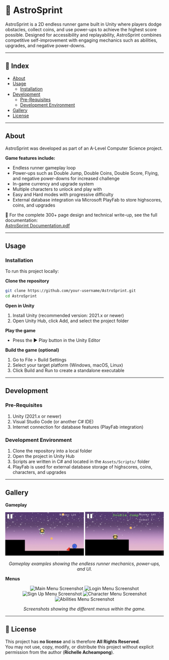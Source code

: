 # 🚀 AstroSprint

AstroSprint is a 2D endless runner game built in Unity where players dodge obstacles, collect coins, and use power-ups to achieve the highest score possible. Designed for accessibility and replayability, AstroSprint combines competitive self-improvement with engaging mechanics such as abilities, upgrades, and negative power-downs.

---

## 📑 Index
- [About](#about)  
- [Usage](#usage)  
  - [Installation](#installation)  
- [Development](#development)  
  - [Pre-Requisites](#pre-requisites)  
  - [Development Environment](#development-environment)  
- [Gallery](#gallery)  
- [License](#license)  

---

## About
AstroSprint was developed as part of an A-Level Computer Science project.  

**Game features include:**  
- Endless runner gameplay loop  
- Power-ups such as Double Jump, Double Coins, Double Score, Flying, and negative power-downs for increased challenge  
- In-game currency and upgrade system  
- Multiple characters to unlock and play with  
- Easy and Hard modes with progressive difficulty  
- External database integration via Microsoft PlayFab to store highscores, coins, and upgrades  

📄 For the complete 300+ page design and technical write-up, see the full documentation:  
[AstroSprint Documentation.pdf](docs/AstroSprint%20Documentation.pdf)  

---

## Usage

### Installation
To run this project locally:  

**Clone the repository**
```bash
git clone https://github.com/your-username/AstroSprint.git
cd AstroSprint
```
**Open in Unity**  
1. Install Unity (recommended version: 2021.x or newer)  
2. Open Unity Hub, click Add, and select the project folder  

**Play the game**  
- Press the ▶️ Play button in the Unity Editor  

**Build the game (optional)**  
1. Go to File > Build Settings  
2. Select your target platform (Windows, macOS, Linux)  
3. Click Build and Run to create a standalone executable  

---

## Development

### Pre-Requisites
1. Unity (2021.x or newer)  
2. Visual Studio Code (or another C# IDE)  
3. Internet connection for database features (PlayFab integration)  

### Development Environment
1. Clone the repository into a local folder  
2. Open the project in Unity Hub  
3. Scripts are written in C# and located in the `Assets/Scripts/` folder  
4. PlayFab is used for external database storage of highscores, coins, characters, and upgrades  

---

## Gallery

**Gameplay** 
<p align="center">
  <img src="screenshots/gameplay1.png" alt="Gameplay Screenshot 1" width="250"/>
  <img src="screenshots/gameplay2.png" alt="Gameplay Screenshot 2" width="250"/>
</p>

<p align="center">
  <em>Gameplay examples showing the endless runner mechanics, power-ups, and UI.</em>
</p>

**Menus**
<p align="center">
  <img src="screenshots/main menu.png" alt="Main Menu Screenshot" width="250"/>
  <img src="screenshots/login menu.png" alt="Login Menu Screenshot" width="250"/>
  <img src="screenshots/sign up menu.png" alt="Sign Up Menu Screenshot" width="250"/>
  <img src="screenshots/character menu.png" alt="Character Menu Screenshot" width="250"/>
  <img src="screenshots/abilities menu.png" alt="Abilities Menu Screenshot" width="250"/>
</p>

<p align="center">
  <em>Screenshots showing the different menus within the game.</em>
</p>

---

## 📜 License

This project has **no license** and is therefore **All Rights Reserved**.  
You may not use, copy, modify, or distribute this project without explicit permission from the author (**Richelle Acheampong**).
